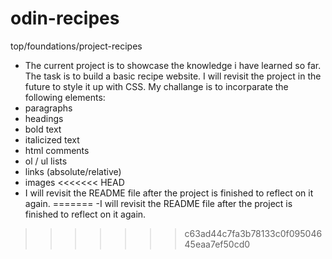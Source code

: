 # odin-recipes
top/foundations/project-recipes
- The current project is to showcase the knowledge i have learned so far.
The task is to build a basic recipe website.
I will revisit the project in the future to style it up with CSS.
My challange is to incorparate the following elements:
- paragraphs
- headings
- bold text
- italicized text
- html comments
- ol / ul lists
- links (absolute/relative)
- images
<<<<<<< HEAD
- I will revisit the README file after the project is finished to reflect on it again.
=======
-I will revisit the README file after the project is finished to reflect on it again.
>>>>>>> c63ad44c7fa3b78133c0f09504645eaa7ef50cd0
